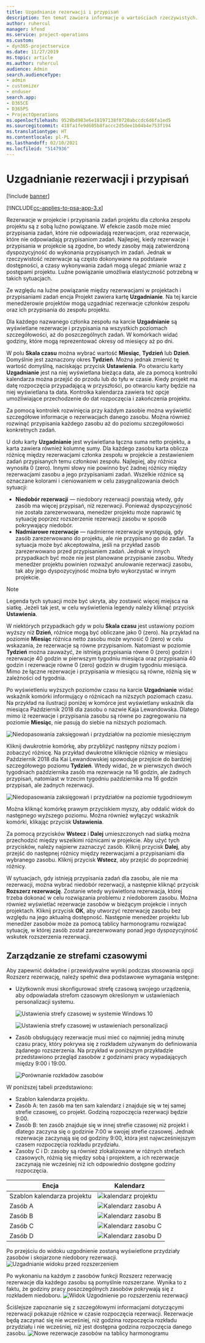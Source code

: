 ```yaml
---
title: Uzgadnianie rezerwacji i przypisań
description: Ten temat zawiera informacje o wartościach rzeczywistych.
author: ruhercul
manager: kfend
ms.service: project-operations
ms.custom:
- dyn365-projectservice
ms.date: 11/27/2019
ms.topic: article
ms.author: ruhercul
audience: Admin
search.audienceType:
- admin
- customizer
- enduser
search.app:
- D365CE
- D365PS
- ProjectOperations
ms.openlocfilehash: 9528bd983e6e18197138f0720abccdc6d6fa1ed5
ms.sourcegitcommit: 418fa1fe9d605b8faccc2d5dee1b04b4e753f194
ms.translationtype: HT
ms.contentlocale: pl-PL
ms.lasthandoff: 02/10/2021
ms.locfileid: "5147936"
---
```

# <a name="reconcile-bookings-and-assignments"></a>Uzgadnianie rezerwacji i przypisań

[!include [banner](../includes/psa-now-project-operations.md)]

[!INCLUDE[cc-applies-to-psa-app-3.x](../includes/cc-applies-to-psa-app-3x.md)]

Rezerwacje w projekcie i przypisania zadań projektu dla członka zespołu projektu są z sobą luźno powiązane. W efekcie zasób może mieć przypisania zadań, które nie odpowiadają rezerwacjom, oraz rezerwacje, które nie odpowiadają przypisaniom zadań. Najlepiej, kiedy rezerwacje i przypisania w projekcie są zgodne, bo wtedy zasoby mają zatwierdzoną dyspozycyjność do wykonania przypisanych im zadań. Jednak w rzeczywistość rezerwacje są często dokonywane na podstawie dostępności, a czasy wykonywania zadań mogą ulegać zmianie wraz z postępami projektu. Luźne powiązanie umożliwia elastyczność potrzebną w takich sytuacjach.

Ze względu na luźne powiązanie między rezerwacjami w projektach i przypisaniami zadań encja Projekt zawiera kartę **Uzgadnianie**. Na tej karcie menedżerowie projektów mogą uzgadniać rezerwacje członków zespołu oraz ich przypisania do zespołu projektu.

Dla każdego nazwanego członka zespołu na karcie **Uzgadnianie** są wyświetlane rezerwacje i przypisania na wszystkich poziomach szczegółowości, aż do poszczególnych zadań. W komórkach widać godziny, które mogą reprezentować okresy od miesięcy aż po dni.

W polu **Skala czasu** można wybrać wartość **Miesiąc**, **Tydzień** lub **Dzień**. Domyślnie jest zaznaczony okres **Tydzień**. Można jednak zmienić tę wartość domyślną, naciskając przycisk **Ustawienia**. Po otwarciu karty **Uzgadnianie** jest na niej wyświetlana bieżąca data, ale za pomocą kontrolki kalendarza można przejść do przodu lub do tyłu w czasie. Kiedy projekt ma datę rozpoczęcia przypadającą w przyszłości, po otwarciu karty będzie na niej wyświetlana ta data. Kontrolka kalendarza zawiera też opcje umożliwiające przechodzenie do dat rozpoczęcia i zakończenia projektu.

Za pomocą kontrolek rozwinięcia przy każdym zasobie można wyświetlić szczegółowe informacje o rezerwacjach danego zasobu. Można również rozwinąć przypisania każdego zasobu aż do poziomu szczegółowości konkretnych zadań.

U dołu karty **Uzgadnianie** jest wyświetlana łączna suma netto projektu, a karta zawiera również kolumnę sumy. Dla każdego zasobu karta oblicza różnicę między rezerwacjami członka zespołu w projekcie a zestawieniem zadań przypisanych temu członkowi zespołu. Najlepiej, aby różnica wynosiła 0 (zero). Innymi słowy nie powinno być żadnej różnicy między rezerwacjami zasobu a jego przypisaniami zadań. Wszelkie różnice są oznaczane kolorami i cieniowaniem w celu zasygnalizowania dwóch sytuacji:

- **Niedobór rezerwacji** — niedobory rezerwacji powstają wtedy, gdy zasób ma więcej przypisań, niż rezerwacji. Ponieważ dyspozycyjność nie została zarezerwowana, menedżer projektu może naprawić tę sytuację poprzez rozszerzenie rezerwacji zasobu w sposób pokrywający niedobór.
- **Nadmiarowe rezerwacje** — nadmierne rezerwacje występują, gdy zasób zarezerwowano do projektu, ale nie przypisano go do zadań. Ta sytuacja może być akceptowalna, jeśli na przykład zasób zarezerwowano przed przypisaniem zadań. Jednak w innych przypadkach być może nie jest planowane przypisanie zasobu. Wtedy menedżer projektu powinien rozważyć anulowanie rezerwacji zasobu, tak aby jego dyspozycyjność można było wykorzystać w innym projekcie.

> [!NOTE]
> Legenda tych sytuacji może być ukryta, aby zostawić więcej miejsca na siatkę. Jeżeli tak jest, w celu wyświetlenia legendy należy kliknąć przycisk **Ustawienia**.

W niektórych przypadkach gdy w polu **Skala czasu** jest ustawiony poziom wyższy niż **Dzień**, różnice mogą być obliczane jako 0 (zero). Na przykład na poziomie **Miesiąc** różnica netto zasobu może wynosić 0 (zero) w celu wskazania, że rezerwacje są równe przypisaniom. Natomiast w poziomie **Tydzień** można zauważyć, że istnieją przypisania równe 0 (zero) godzin i rezerwacje 40 godzin w pierwszym tygodniu miesiąca oraz przypisania 40 godzin i rezerwacje równe 0 (zero) godzin w drugim tygodniu miesiąca. Mimo że łączne rezerwacje i przypisania w miesiącu są równe, różnią się w zależności od tygodnia.

Po wyświetleniu wyższych poziomów czasu na karcie **Uzgadnianie** widać wskaźnik komórki informujący o różnicach na niższych poziomach czasu. Na przykład na ilustracji poniżej w komórce jest wyświetlany wskaźnik dla miesiąca Październik 2018 dla zasobu o nazwie Kaja Lewandowska. Dlatego mimo iż rezerwacje i przypisania zasobu są równe po zagregowaniu na poziomie **Miesiąc**, nie pasują do siebie na niższych poziomach.

![Niedopasowania zaksięgowań i przydziałów na poziomie miesięcznym](media/reconcile-assignments-01.JPG)

Kliknij dwukrotnie komórkę, aby przybliżyć następny niższy poziom i zobaczyć różnicę. Na przykład dwukrotne kliknięcie różnicy w miesiącu Październik 2018 dla Kai Lewandowskiej spowoduje przejście do bardziej szczegółowego poziomu **Tydzień**. Wtedy widać, że w pierwszych dwóch tygodniach października zasób ma rezerwacje na 16 godzin, ale żadnych przypisań, natomiast w trzecim tygodniu października ma 16 godzin przypisań, ale żadnych rezerwacji.

![Niedopasowania zaksięgowań i przydziałów na poziomie tygodniowym](media/reconcile-assignments-02.JPG)

Można kliknąć komórkę prawym przyciskiem myszy, aby oddalić widok do następnego wyższego poziomu. Można również wyłączyć wskaźnik komórki, klikając przycisk **Ustawienia**. 

Za pomocą przycisków **Wstecz** i **Dalej** umieszczonych nad siatką można przechodzić między wszelkimi różnicami w projekcie. Aby użyć tych przycisków, należy najpierw zaznaczyć zasób. Kliknij przycisk **Dalej**, aby przejść do następnej różnicy między rezerwacjami a przypisaniami dla wybranego zasobu. Kliknij przycisk **Wstecz**, aby przejść do poprzedniej różnicy.

W sytuacjach, gdy istnieją przypisania zadań dla zasobu, ale nie ma rezerwacji, można wybrać niedobór rezerwacji, a następnie kliknąć przycisk **Rozszerz rezerwację**. Zostanie wtedy wyświetlona rezerwacja, której trzeba dokonać w celu rozwiązania problemu z niedoborem zasobu. Można również wyświetlać rezerwacje zasobów w bieżącym projekcie i innych projektach. Kliknij przycisk **OK**, aby utworzyć rezerwację zasobu bez względu na jego aktualną dostępność. Następnie menedżer projektu lub menedżer zasobów może za pomocą tablicy harmonogramu rozwiązać sytuację, w której zasób został zarezerwowany ponad jego dyspozycyjność wskutek rozszerzenia rezerwacji.

## <a name="managing-with-time-zones"></a>Zarządzanie ze strefami czasowymi
Aby zapewnić dokładne i przewidywalne wyniki podczas stosowania opcji Rozszerz rezerwację, należy spełnić dwa podstawowe wymagania wstępne:  

- Użytkownik musi skonfigurować strefę czasową swojego urządzenia, aby odpowiadała strefom czasowym określonym w ustawieniach personalizacji systemu.
 
  ![Ustawienia strefy czasowej w systemie Windows 10](media/reconcile-assignments-03.png)

  ![Ustawienia strefy czasowej w ustawieniach personalizacji](media/reconcile-assignments-04.png)
 
- Zasób obsługujący rezerwacje musi mieć co najmniej jedną minutę czasu pracy, który pokrywa się z rozkładem używanym do definiowania żądanego rozszerzenia. Na przykład w poniższym przykładzie przedstawiono przegląd zasobów z godzinami pracy wypadających między 9:00 i 19:00. 

  ![Porównanie rozkładów zasobów](media/reconcile-assignments-05.png)

W poniższej tabeli przedstawiono:

- Szablon kalendarza projektu.
- Zasób A: ten zasób ma ten sam kalendarz i znajduje się w tej samej strefie czasowej, co projekt. Godziną rozpoczęcia rezerwacji będzie 9:00.
- Zasób B: ten zasób znajduje się w innej strefie czasowej niż projekt i dlatego zaczyna się o godzinie 7:00 w swojej strefie czasowej. Jednak rezerwacje zaczynają się od godziny 9:00, która jest najwcześniejszym czasem rozpoczęcia rozkładu przydziału.
- Zasoby C i D: zasoby są również zlokalizowane w różnych strefach czasowych, różnią się między sobą i projektem, a ich rezerwacje zaczynają nie wcześniej niż ich odpowiednio dostępne godziny rozpoczęcia.

|Encja  |Kalendarz  |
|-|-|
|Szablon kalendarza projektu   | ![kalendarz projektu](media/reconcile-assignments-06.png) |
|Zasób A  | ![Kalendarz zasobu A](media/reconcile-assignments-06.png) |
|Zasób B  |  ![Kalendarz zasobu B](media/reconcile-assignments-07.png) |
|Zasób C  |  ![Kalendarz zasobu C](media/reconcile-assignments-08.png) |
|Zasób D  | ![Kalendarz zasobu D](media/reconcile-assignments-09.png)  |
 
Po przejściu do widoku uzgodnienie zostaną wyświetlone przydziały zasobów i skojarzone niedobory rezerwacji.
 ![Uzgadnianie widoku przed rozszerzeniem](media/reconcile-assignments-10.png)

Po wykonaniu na każdym z zasobów funkcji Rozszerz rezerwację rezerwacje dla każdego zasobu są pomyślnie rozszerzane. Wynika to z faktu, że godziny pracy poszczególnych zasobów pokrywają się z rozkładem niedoboru.
 ![Widok Uzgodnienie po rozszerzeniu rezerwacji](media/reconcile-assignments-11.png) 

Ściślejsze zapoznanie się z szczegółowymi informacjami dotyczącymi rezerwacji pokazuje różnice w czasie rozpoczęcia rezerwacji. Rezerwacje będą zaczynać się nie wcześniej, niż godzina rozpoczęcia rozkładu przydziału i nie wcześniej, niż jest dostępna godzina rozpoczęcia danego zasobu.
 ![Nowe rezerwacje zasobów na tablicy harmonogramu](media/reconcile-assignments-12.png)
